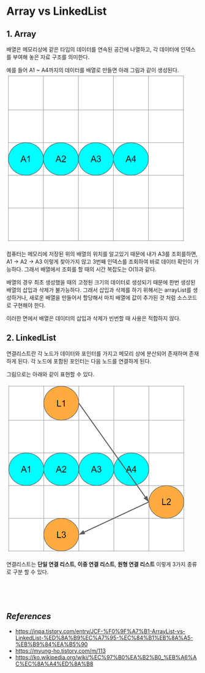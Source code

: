 # Array vs LinkedList
## 1. Array
배열은 메모리상에 같은 타입의 데이터를 연속된 공간에 나열하고, 각 데이터에 인덱스를 부여해 놓은 자료 구조를 의미한다.

예를 들어 A1 ~ A4까지의 데이터를 배열로 만들면 아래 그림과 같이 생성된다.
![array](./image/array.png)

컴퓨터는 메모리에 저장된 위의 배열의 위치를 알고있기 때문에 내가 A3를 조회를하면, A1 $\rightarrow$ A2 $\rightarrow$ A3 이렇게 찾아가지 않고 3번째 인덱스를 조회하여 바로 데이터 확인이 가능하다. 그래서 배열에서 조회를 할 때의 시간 복잡도는 O(1)과 같다.

배열의 경우 최초 생성했을 때의 고정된 크기의 데이터로 생성되기 때문에 한번 생성된 배열의 삽입과 삭제가 불가능하다. 그래서 삽입과 삭제를 하기 위해서는 arrayList를 생성하거나, 새로운 배열을 만들어서 할당해서 마치 배열에 값이 추가된 것 처럼 소스코드로 구현해야 한다.

이러한 면에서 배열은 데이터의 삽입과 삭제가 빈번할 때 사용은 적합하지 않다.

## 2. LinkedList
연결리스트란 각 노드가 데이터와 포인터를 가지고 메모리 상에 분산되어 존재하며 존재하게 된다. 각 노드에 포함된 포인터는 다음 노드를 연결하게 된다.

그림으로는 아래와 같이 표현할 수 있다.

![LinkedList](./image/array%20vs%20LinkedList.png)

연결리스트는 **단일 연결 리스트**, **이중 연결 리스트**, **원형 연결 리스트** 이렇게 3가지 종류로 구분 할 수 있다.



<br/>
<br/>
<br/>

## _References_
- https://inpa.tistory.com/entry/JCF-%F0%9F%A7%B1-ArrayList-vs-LinkedList-%ED%8A%B9%EC%A7%95-%EC%84%B1%EB%8A%A5-%EB%B9%84%EA%B5%90
- https://myung-ho.tistory.com/m/113
- https://ko.wikipedia.org/wiki/%EC%97%B0%EA%B2%B0_%EB%A6%AC%EC%8A%A4%ED%8A%B8